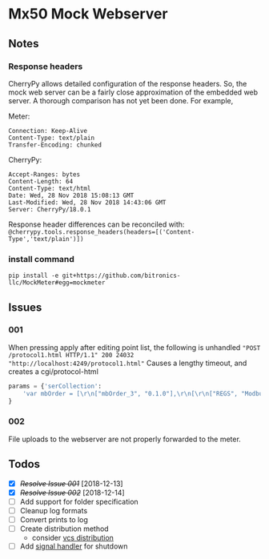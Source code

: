 # Mx50 Mock Webserver

## Notes

### Response headers

CherryPy allows detailed configuration of the response headers.  So, the mock
web server can be a fairly close approximation of the embedded web server.  A
thorough comparison has not yet been done.  For example,

Meter:

    Connection: Keep-Alive
    Content-Type: text/plain
    Transfer-Encoding: chunked

CherryPy:

    Accept-Ranges: bytes
    Content-Length: 64
    Content-Type: text/html
    Date: Wed, 28 Nov 2018 15:08:13 GMT
    Last-Modified: Wed, 28 Nov 2018 14:43:06 GMT
    Server: CherryPy/18.0.1

Response header differences can be reconciled with:
`@cherrypy.tools.response_headers(headers=[('Content-Type','text/plain')])`

### install command

```shell
pip install -e git+https://github.com/bitronics-llc/MockMeter#egg=mockmeter
```

## Issues

### 001

When pressing apply after editing point list, the following is unhandled
`"POST /protocol1.html HTTP/1.1" 200 24032 "http://localhost:4249/protocol1.html"`
Causes a lengthy timeout, and creates a cgi/protocol-html

``` python
params = {'serCollection':
    'var mbOrder = [\r\n["mbOrder_3", "0.1.0"],\r\n[\r\n["REGS", "Modbus Registers", 40001],\r\n["dbIdx", "calcType"],\r\n[2070,79],\r\n[5,37], ...'
}
```

### 002

File uploads to the webserver are not properly forwarded to the meter.

## Todos

* [X] ~~*Resolve Issue 001*~~ [2018-12-13]
* [X] ~~*Resolve Issue 002*~~ [2018-12-14]
* [ ] Add support for folder specification
* [ ] Cleanup log formats
* [ ] Convert prints to log
* [ ] Create distribution method
  * consider [vcs distribution](https://pip.pypa.io/en/latest/reference/pip_install/#vcs-support)
* [ ] Add [signal handler](http://docs.cherrypy.org/en/latest/pkg/cherrypy.process.html#cherrypy.process.plugins.SignalHandler) for shutdown
